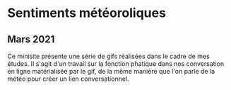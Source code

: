 # Sentiments météoroliques
## Mars 2021

Ce minisite présente une série de gifs réalisées dans le cadre de mes études. Il s'agit d'un travail sur la fonction phatique dans nos conversation en ligne matérialisée par le gif, de la même manière que l'on parle de la météo pour créer un lien conversationnel.